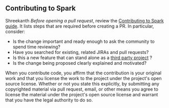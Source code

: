 ## Contributing to Spark

Shreekanth
*Before opening a pull request*, review the 
[Contributing to Spark guide](https://spark.apache.org/contributing.html). 
It lists steps that are required before creating a PR. In particular, consider:

- Is the change important and ready enough to ask the community to spend time reviewing?
- Have you searched for existing, related JIRAs and pull requests?
- Is this a new feature that can stand alone as a [third party project](https://spark.apache.org/third-party-projects.html) ?
- Is the change being proposed clearly explained and motivated?

When you contribute code, you affirm that the contribution is your original work and that you 
license the work to the project under the project's open source license. Whether or not you 
state this explicitly, by submitting any copyrighted material via pull request, email, or 
other means you agree to license the material under the project's open source license and 
warrant that you have the legal authority to do so.
